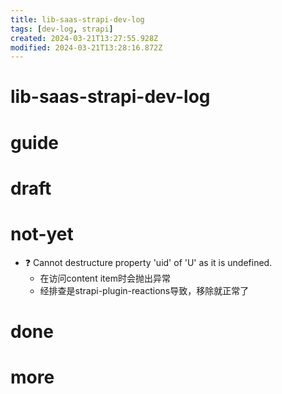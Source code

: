 ```yaml
---
title: lib-saas-strapi-dev-log
tags: [dev-log, strapi]
created: 2024-03-21T13:27:55.928Z
modified: 2024-03-21T13:28:16.872Z
---
```


# lib-saas-strapi-dev-log

# guide

# draft

# not-yet
- ❓ Cannot destructure property 'uid' of 'U' as it is undefined.
  - 在访问content item时会抛出异常
  - 经排查是strapi-plugin-reactions导致，移除就正常了
# done

# more
